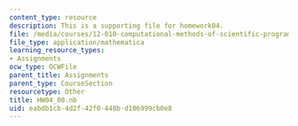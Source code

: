 ```yaml
---
content_type: resource
description: This is a supporting file for homework04.
file: /media/courses/12-010-computational-methods-of-scientific-programming-fall-2011/eabdb1cb4d2f42f0448bd106999cb0e8_HW04_08.nb
file_type: application/mathematica
learning_resource_types:
- Assignments
ocw_type: OCWFile
parent_title: Assignments
parent_type: CourseSection
resourcetype: Other
title: HW04_08.nb
uid: eabdb1cb-4d2f-42f0-448b-d106999cb0e8
---
```

